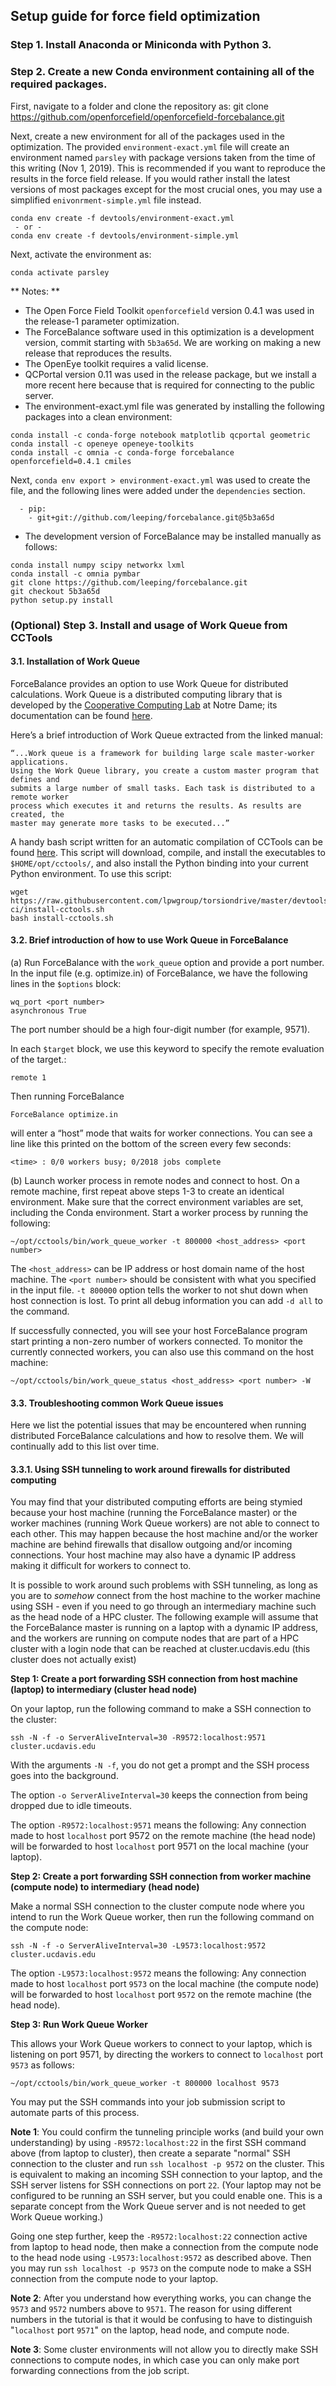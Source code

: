 ## Setup guide for force field optimization 

### **Step 1.** Install Anaconda or Miniconda with Python 3.

### **Step 2.** Create a new Conda environment containing all of the required packages.
First, navigate to a folder and clone the repository as:
git clone https://github.com/openforcefield/openforcefield-forcebalance.git

Next, create a new environment for all of the packages used in the optimization.
The provided `environment-exact.yml` file will create an environment named `parsley`
with package versions taken from the time of this writing (Nov 1, 2019).
This is recommended if you want to reproduce the results in the force field release.
If you would rather install the latest versions of most packages except for the most
crucial ones, you may use a simplified `enivonrment-simple.yml` file instead.

```
conda env create -f devtools/environment-exact.yml
 - or -
conda env create -f devtools/environment-simple.yml
```

Next, activate the environment as:
```
conda activate parsley
```

** Notes: **

* The Open Force Field Toolkit `openforcefield` version 0.4.1 was used in the release-1 parameter optimization.
* The ForceBalance software used in this optimization is a development version, commit starting with `5b3a65d`. We are working on making a new release that reproduces the results.
* The OpenEye toolkit requires a valid license. 
* QCPortal version 0.11 was used in the release package, but we install a more recent here because that is required for connecting to the public server.
* The environment-exact.yml file was generated by installing the following packages into a clean environment:
```
conda install -c conda-forge notebook matplotlib qcportal geometric 
conda install -c openeye openeye-toolkits
conda install -c omnia -c conda-forge forcebalance openforcefield=0.4.1 cmiles
```
Next, `conda env export > environment-exact.yml` was used to create the file, and the following lines were added under the `dependencies` section.
```
  - pip:
    - git+git://github.com/leeping/forcebalance.git@5b3a65d
```
* The development version of ForceBalance may be installed manually as follows:
```
conda install numpy scipy networkx lxml
conda install -c omnia pymbar
git clone https://github.com/leeping/forcebalance.git
git checkout 5b3a65d
python setup.py install
```

### (Optional) **Step 3.** Install and usage of Work Queue from CCTools 
#### 3.1. Installation of Work Queue
ForceBalance provides an option to use Work Queue for distributed calculations.
Work Queue is a distributed computing library that is developed by the [Cooperative Computing Lab](http://ccl.cse.nd.edu/) at Notre Dame; its documentation can be found [here](http://ccl.cse.nd.edu/software/manuals/workqueue.html). 

Here’s a brief introduction of Work Queue extracted from the linked manual:
```
“...Work queue is a framework for building large scale master-worker applications.
Using the Work Queue library, you create a custom master program that defines and
submits a large number of small tasks. Each task is distributed to a remote worker
process which executes it and returns the results. As results are created, the
master may generate more tasks to be executed...”
```

A handy bash script written for an automatic compilation of CCTools can be found [here](https://github.com/lpwgroup/torsiondrive/blob/master/devtools/travis-ci/install-cctools.sh). This script will download, compile, and install the executables to `$HOME/opt/cctools/`, and also install the Python binding into your current Python environment. To use this script:
```
wget https://raw.githubusercontent.com/lpwgroup/torsiondrive/master/devtools/travis-ci/install-cctools.sh
bash install-cctools.sh
```

#### 3.2. Brief introduction of how to use Work Queue in ForceBalance
(a) Run ForceBalance with the `work_queue` option and provide a port number. 
In the input file (e.g. optimize.in) of ForceBalance, we have the following lines in the `$options` block:

```
wq_port <port number>
asynchronous True 
```

The port number should be a high four-digit number (for example, 9571).

In each `$target` block, we use this keyword to specify the remote evaluation of the target.:
```
remote 1
```
Then running ForceBalance
```
ForceBalance optimize.in
```
will enter a “host” mode that waits for worker connections. You can see a line like this printed on the bottom of the screen every few seconds:
```
<time> : 0/0 workers busy; 0/2018 jobs complete
```
(b) Launch worker process in remote nodes and connect to host. 
On a remote machine, first repeat above steps 1-3 to create an identical environment.
Make sure that the correct environment variables are set, including the Conda environment.
Start a worker process by running the following:
```
~/opt/cctools/bin/work_queue_worker -t 800000 <host_address> <port number>
```

The `<host_address>` can be IP address or host domain name of the host machine. The `<port number>` should be consistent with what you specified in the input file. `-t 800000` option tells the worker to not shut down when host connection is lost. To print all debug information you can add `-d all` to the command. 

If successfully connected, you will see your host ForceBalance program start printing a non-zero number of workers connected. To monitor the currently connected workers, you can also use this command on the host machine:
```
~/opt/cctools/bin/work_queue_status <host_address> <port number> -W
```

#### 3.3. Troubleshooting common Work Queue issues

Here we list the potential issues that may be encountered when running distributed ForceBalance calculations and how to resolve them. 
We will continually add to this list over time.

#### 3.3.1. Using SSH tunneling to work around firewalls for distributed computing

You may find that your distributed computing efforts are being stymied because your host machine (running the ForceBalance master) or the worker machines (running Work Queue workers) are not able to connect to each other.
This may happen because the host machine and/or the worker machine are behind firewalls that disallow outgoing and/or incoming connections.
Your host machine may also have a dynamic IP address making it difficult for workers to connect to.

It is possible to work around such problems with SSH tunneling, as long as you are to *somehow* connect from the host machine to the worker machine using SSH - even if you need to go through an intermediary machine such as the head node of a HPC cluster. 
The following example will assume that the ForceBalance master is running on a laptop with a dynamic IP address, and the workers are running on compute nodes that are part of a HPC cluster with a login node that can be reached at cluster.ucdavis.edu (this cluster does not actually exist)

__Step 1: Create a port forwarding SSH connection from host machine (laptop) to intermediary (cluster head node)__

On your laptop, run the following command to make a SSH connection to the cluster:
```
ssh -N -f -o ServerAliveInterval=30 -R9572:localhost:9571 cluster.ucdavis.edu
```
With the arguments `-N -f`, you do not get a prompt and the SSH process goes into the background. 

The option `-o ServerAliveInterval=30` keeps the connection from being dropped due to idle timeouts.

The option `-R9572:localhost:9571` means the following: Any connection made to host `localhost` port 9572 on the remote machine (the head node) will be forwarded to host `localhost` port 9571 on the local machine (your laptop). 

__Step 2: Create a port forwarding SSH connection from worker machine (compute node) to intermediary (head node)__

Make a normal SSH connection to the cluster compute node where you intend to run the Work Queue worker, then run the following command on the compute node:
```
ssh -N -f -o ServerAliveInterval=30 -L9573:localhost:9572 cluster.ucdavis.edu
```
The option `-L9573:localhost:9572` means the following: Any connection made to host `localhost` port `9573` on the local machine (the compute node) will be forwarded to host `localhost` port `9572` on the remote machine (the head node).

__Step 3: Run Work Queue Worker__

This allows your Work Queue workers to connect to your laptop, which is listening on port 9571, by directing the workers to connect to `localhost` port `9573` as follows:  

```
~/opt/cctools/bin/work_queue_worker -t 800000 localhost 9573
```

You may put the SSH commands into your job submission script to automate parts of this process.

__Note 1__: You could confirm the tunneling principle works (and build your own understanding) by using `-R9572:localhost:22` in the first SSH command above (from laptop to cluster), then create a separate "normal" SSH connection to the cluster and run `ssh localhost -p 9572` on the cluster. 
This is equivalent to making an incoming SSH connection to your laptop, and the SSH server listens for SSH connections on port `22`.
(Your laptop may not be configured to be running an SSH server, but you could enable one.
This is a separate concept from the Work Queue server and is not needed to get Work Queue working.)

Going one step further, keep the `-R9572:localhost:22` connection active from laptop to head node, then make a connection from the compute node to the head node using `-L9573:localhost:9572` as described above. 
Then you may run `ssh localhost -p 9573` on the compute node to make a SSH connection from the compute node to your laptop.

__Note 2__: After you understand how everything works, you can change the `9573` and `9572` numbers above to `9571`. 
The reason for using different numbers in the tutorial is that it would be confusing to have to distinguish "`localhost` port `9571`" on the laptop, head node, and compute node.

__Note 3__: Some cluster environments will not allow you to directly make SSH connections to compute nodes, in which case you can only make port forwarding connections from the job script.
